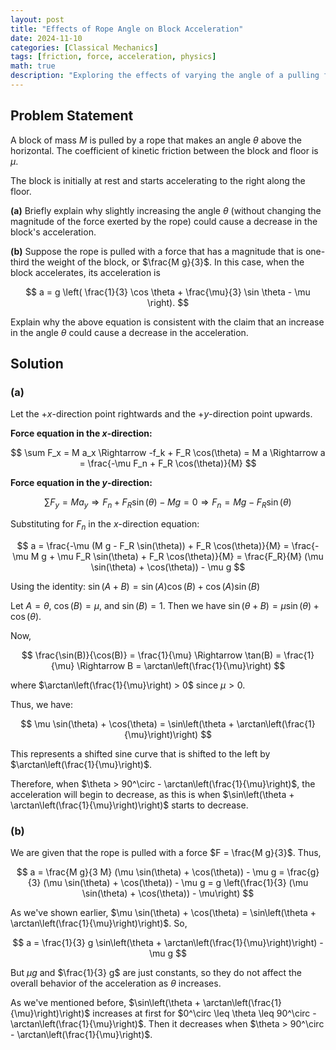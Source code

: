 ```yaml
---
layout: post
title: "Effects of Rope Angle on Block Acceleration"
date: 2024-11-10
categories: [Classical Mechanics]
tags: [friction, force, acceleration, physics]
math: true
description: "Exploring the effects of varying the angle of a pulling force on a block, friction, and acceleration."
---
```


## Problem Statement

A block of mass $M$ is pulled by a rope that makes an angle $\theta$ above the horizontal. The coefficient of kinetic friction between the block and floor is $\mu$.

The block is initially at rest and starts accelerating to the right along the floor.

**(a)** Briefly explain why slightly increasing the angle $\theta$ (without changing the magnitude of the force exerted by the rope) could cause a decrease in the block's acceleration.

**(b)** Suppose the rope is pulled with a force that has a magnitude that is one-third the weight of the block, or $\frac{M g}{3}$. In this case, when the block accelerates, its acceleration is 

$$
a = g \left( \frac{1}{3} \cos \theta + \frac{\mu}{3} \sin \theta - \mu \right).
$$

Explain why the above equation is consistent with the claim that an increase in the angle $\theta$ could cause a decrease in the acceleration.

## Solution

### (a)

Let the $+x$-direction point rightwards and the $+y$-direction point upwards.

**Force equation in the $x$-direction:**

$$
\sum F_x = M a_x \Rightarrow -f_k + F_R \cos(\theta) = M a \Rightarrow a = \frac{-\mu F_n + F_R \cos(\theta)}{M}
$$

**Force equation in the $y$-direction:**

$$
\sum F_y = M a_y \Rightarrow F_n + F_R \sin(\theta) - M g = 0 \Rightarrow F_n = M g - F_R \sin(\theta)
$$

Substituting for $F_n$ in the $x$-direction equation:

$$
a = \frac{-\mu (M g - F_R \sin(\theta)) + F_R \cos(\theta)}{M} = \frac{-\mu M g + \mu F_R \sin(\theta) + F_R \cos(\theta)}{M} = \frac{F_R}{M} (\mu \sin(\theta) + \cos(\theta)) - \mu g
$$

Using the identity: $\sin(A + B) = \sin(A) \cos(B) + \cos(A) \sin(B)$

Let $A = \theta$, $\cos(B) = \mu$, and $\sin(B) = 1$. Then we have $\sin(\theta + B) = \mu \sin(\theta) + \cos(\theta)$.

Now,

$$
\frac{\sin(B)}{\cos(B)} = \frac{1}{\mu} \Rightarrow \tan(B) = \frac{1}{\mu} \Rightarrow B = \arctan\left(\frac{1}{\mu}\right)
$$

where $\arctan\left(\frac{1}{\mu}\right) > 0$ since $\mu > 0$.

Thus, we have:

$$
\mu \sin(\theta) + \cos(\theta) = \sin\left(\theta + \arctan\left(\frac{1}{\mu}\right)\right)
$$

This represents a shifted sine curve that is shifted to the left by $\arctan\left(\frac{1}{\mu}\right)$.

Therefore, when $\theta > 90^\circ - \arctan\left(\frac{1}{\mu}\right)$, the acceleration will begin to decrease, as this is when $\sin\left(\theta + \arctan\left(\frac{1}{\mu}\right)\right)$ starts to decrease.

### (b)

We are given that the rope is pulled with a force $F = \frac{M g}{3}$. Thus,

$$
a = \frac{M g}{3 M} (\mu \sin(\theta) + \cos(\theta)) - \mu g = \frac{g}{3} (\mu \sin(\theta) + \cos(\theta)) - \mu g = g \left(\frac{1}{3} (\mu \sin(\theta) + \cos(\theta)) - \mu\right)
$$

As we've shown earlier, $\mu \sin(\theta) + \cos(\theta) = \sin\left(\theta + \arctan\left(\frac{1}{\mu}\right)\right)$. So, 

$$
a = \frac{1}{3} g \sin\left(\theta + \arctan\left(\frac{1}{\mu}\right)\right) - \mu g
$$

But $\mu g$ and $\frac{1}{3} g$ are just constants, so they do not affect the overall behavior of the acceleration as $\theta$ increases.

As we've mentioned before, $\sin\left(\theta + \arctan\left(\frac{1}{\mu}\right)\right)$ increases at first for $0^\circ \leq \theta \leq 90^\circ - \arctan\left(\frac{1}{\mu}\right)$. Then it decreases when $\theta > 90^\circ - \arctan\left(\frac{1}{\mu}\right)$.
